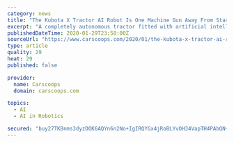 ```yaml
---
category: news
title: "The Kubota X Tractor AI Robot Is One Machine Gun Away From Starting Judgement Day"
excerpt: "A completely autonomous tractor fitted with artificial intelligence and an electric powertrain with in-wheel motors and a ... According to the Japanese company, their latest robot tractor concept can drive itself on uneven terrains thanks its crawlers and can alter its height depending on the conditions. If more traction is required, the ..."
publishedDateTime: 2020-01-29T23:58:00Z
sourceUrl: "https://www.carscoops.com/2020/01/the-kubota-x-tractor-ai-robot-is-one-machine-gun-away-from-starting-judgement-day/"
type: article
quality: 29
heat: 29
published: false

provider:
  name: Carscoops
  domain: carscoops.com

topics:
  - AI
  - AI in Robotics

secured: "buy27TKBnms3dyzDOK6AQYn6n2No+IgIRQYGx4jRoBLYvOH34VapTH4PAbQN+Eqs4XVOONFvv5lzUpJ8wn6ShuN658OpsGD2UYZZtqCXuQlTmkHix6Vg4FAuHz2jlh6l5Zo/N20kL0ylPR7o7L7i2EfmbCv06jjKNhx9VFUaRTTXO51cZZejTtxON9E3rc/hZzPHUHqi1PLDepwcZL1qDlEYTG4kazQ67Mff87L0dtLTTwCsdH3wF+rIQc6dQESR8HfI0QIRVIE7UXWAD3FN4hWAyICwBVuyUA8themW1ql5imY/dXxczxEJFbAv/sTlFe7e/BCkyWEYAFOTHV06s1ShN/Kgtn8RiPTJtHzOK5Iv2OPr/eNku0kq0RcHImiNCW5svERJpK4LgM5KROVEZe6Nsb98g5yIS2/WKkVd2rz8Bl1/cIL+nRfwrp3edXPp13YdjL97dZbHtaU8mYVWHyZB7AtfJ7hVW/oCFLgg/r8=;9ChaJXI/fBO6I2N/33DfUQ=="
---
```


